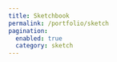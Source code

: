 ```yaml
---
title: Sketchbook
permalink: /portfolio/sketch
pagination:
  enabled: true
  category: sketch
---
```

